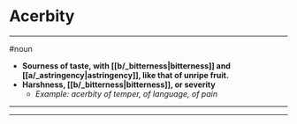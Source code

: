 # Acerbity
---
#noun
- **Sourness of taste, with [[b/_bitterness|bitterness]] and [[a/_astringency|astringency]], like that of unripe fruit.**
- **Harshness, [[b/_bitterness|bitterness]], or severity**
	- _Example: acerbity of temper, of language, of pain_
---
---
